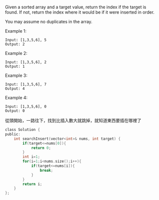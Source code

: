 Given a sorted array and a target value, return the index if the target is found. If not, return the index where it would be if it were inserted in order.

You may assume no duplicates in the array.

Example 1:
```
Input: [1,3,5,6], 5
Output: 2
```
Example 2:
```
Input: [1,3,5,6], 2
Output: 1
```
Example 3:
```
Input: [1,3,5,6], 7
Output: 4
```
Example 4:
```
Input: [1,3,5,6], 0
Output: 0
```
從頭開始，一路往下，找到比插入數大就跳掉，就知道東西要插在哪裡了
```c
class Solution {
public:
    int searchInsert(vector<int>& nums, int target) {
        if(target<=nums[0]){
            return 0;
        }
        int i=1;
        for(i=1;i<nums.size();i++){
            if(target<=nums[i]){
                break;
            }
        }
        return i;
    }
};
```
